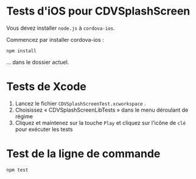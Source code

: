 <!--
# license: Licensed to the Apache Software Foundation (ASF) under one
#         or more contributor license agreements.  See the NOTICE file
#         distributed with this work for additional information
#         regarding copyright ownership.  The ASF licenses this file
#         to you under the Apache License, Version 2.0 (the
#         "License"); you may not use this file except in compliance
#         with the License.  You may obtain a copy of the License at
#
#           http://www.apache.org/licenses/LICENSE-2.0
#
#         Unless required by applicable law or agreed to in writing,
#         software distributed under the License is distributed on an
#         "AS IS" BASIS, WITHOUT WARRANTIES OR CONDITIONS OF ANY
#         KIND, either express or implied.  See the License for the
#         specific language governing permissions and limitations
#         under the License.
-->

# Tests d'iOS pour CDVSplashScreen

Vous devez installer `node.js` à `cordova-ios`.

Commencez par installer cordova-ios :

    npm install
    

... dans le dossier actuel.

# Tests de Xcode

  1. Lancez le fichier `CDVSplashScreenTest.xcworkspace` .
  2. Choisissez « CDVSplashScreenLibTests » dans le menu déroulant de régime
  3. Cliquez et maintenez sur la touche `Play` et cliquez sur l'icône de `clé` pour exécuter les tests

# Test de la ligne de commande

    npm test
